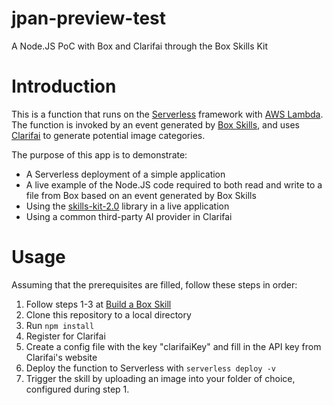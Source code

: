 # jpan-preview-test
A Node.JS PoC with Box and Clarifai through the Box Skills Kit

# Introduction
This is a function that runs on the [Serverless](https://serverless.com/) framework with [AWS Lambda](https://aws.amazon.com/lambda/). The function is invoked by an event generated by [Box Skills](https://developer.box.com/page/box-skills-kit), and uses [Clarifai](https://clarifai.com) to generate potential image categories.

The purpose of this app is to demonstrate:
* A Serverless deployment of a simple application
* A live example of the Node.JS code required to both read and write to a file from Box based on an event generated by Box Skills
* Using the [skills-kit-2.0](https://github.com/box/box-skills-kit-nodejs) library in a live application
* Using a common third-party AI provider in Clarifai

# Usage
Assuming that the prerequisites are filled, follow these steps in order:
1. Follow steps 1-3 at [Build a Box Skill](https://developer.box.com/docs/build-a-box-skill)
1. Clone this repository to a local directory
1. Run `npm install`
1. Register for Clarifai
1. Create a config file with the key "clarifaiKey" and fill in the API key from Clarifai's website
1. Deploy the function to Serverless with `serverless deploy -v`
1. Trigger the skill by uploading an image into your folder of choice, configured during step 1.

